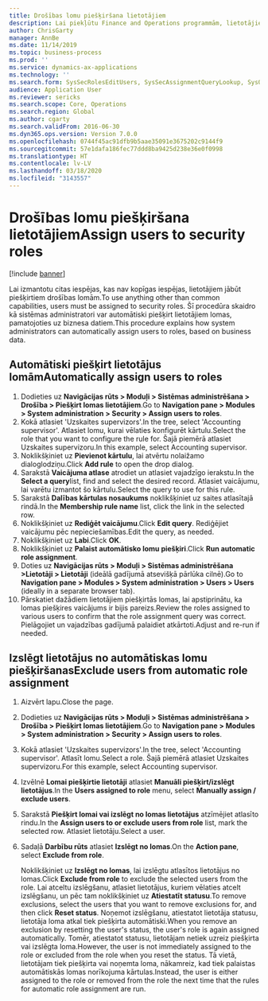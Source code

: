 ```yaml
---
title: Drošības lomu piešķiršana lietotājiem
description: Lai piekļūtu Finance and Operations programmām, lietotājiem jābūt piešķirtām drošības lomām.
author: ChrisGarty
manager: AnnBe
ms.date: 11/14/2019
ms.topic: business-process
ms.prod: ''
ms.service: dynamics-ax-applications
ms.technology: ''
ms.search.form: SysSecRolesEditUsers, SysSecAssignmentQueryLookup, SysQueryForm, SysSecRoleExcludeUsers
audience: Application User
ms.reviewer: sericks
ms.search.scope: Core, Operations
ms.search.region: Global
ms.author: cgarty
ms.search.validFrom: 2016-06-30
ms.dyn365.ops.version: Version 7.0.0
ms.openlocfilehash: 0744f45ac91dfb9b5aae35091e3675202c9144f9
ms.sourcegitcommit: 57e1dafa186fec77ddd8ba9425d238e36e0f0998
ms.translationtype: HT
ms.contentlocale: lv-LV
ms.lasthandoff: 03/18/2020
ms.locfileid: "3143557"
---
```

# <a name="assign-users-to-security-roles"></a><span data-ttu-id="43177-103">Drošības lomu piešķiršana lietotājiem</span><span class="sxs-lookup"><span data-stu-id="43177-103">Assign users to security roles</span></span>

[!include [banner](../../includes/banner.md)]

<span data-ttu-id="43177-104">Lai izmantotu citas iespējas, kas nav kopīgas iespējas, lietotājiem jābūt piešķirtiem drošības lomām.</span><span class="sxs-lookup"><span data-stu-id="43177-104">To use anything other than common capabilities, users must be assigned to security roles.</span></span> <span data-ttu-id="43177-105">Šī procedūra skaidro kā sistēmas administratori var automātiski piešķirt lietotājiem lomas, pamatojoties uz biznesa datiem.</span><span class="sxs-lookup"><span data-stu-id="43177-105">This procedure explains how system administrators can automatically assign users to roles, based on business data.</span></span> 

## <a name="automatically-assign-users-to-roles"></a><span data-ttu-id="43177-106">Automātiski piešķirt lietotājus lomām</span><span class="sxs-lookup"><span data-stu-id="43177-106">Automatically assign users to roles</span></span>
1. <span data-ttu-id="43177-107">Dodieties uz **Navigācijas rūts > Moduļi > Sistēmas administrēšana > Drošība > Piešķirt lomas lietotājiem**.</span><span class="sxs-lookup"><span data-stu-id="43177-107">Go to **Navigation pane > Modules > System administration > Security > Assign users to roles**.</span></span>
2. <span data-ttu-id="43177-108">Kokā atlasiet 'Uzskaites supervizors'.</span><span class="sxs-lookup"><span data-stu-id="43177-108">In the tree, select 'Accounting supervisor'.</span></span> <span data-ttu-id="43177-109">Atlasiet lomu, kurai vēlaties konfigurēt kārtulu.</span><span class="sxs-lookup"><span data-stu-id="43177-109">Select the role that you want to configure the rule for.</span></span> <span data-ttu-id="43177-110">Šajā piemērā atlasiet Uzskaites supervizoru.</span><span class="sxs-lookup"><span data-stu-id="43177-110">In this example, select Accounting supervisor.</span></span> 
3. <span data-ttu-id="43177-111">Noklikšķiniet uz **Pievienot kārtulu**, lai atvērtu nolaižamo dialoglodziņu.</span><span class="sxs-lookup"><span data-stu-id="43177-111">Click **Add rule** to open the drop dialog.</span></span>
4. <span data-ttu-id="43177-112">Sarakstā **Vaicājuma atlase** atrodiet un atlasiet vajadzīgo ierakstu.</span><span class="sxs-lookup"><span data-stu-id="43177-112">In the **Select a query**list, find and select the desired record.</span></span> <span data-ttu-id="43177-113">Atlasiet vaicājumu, lai varētu izmantot šo kārtulu.</span><span class="sxs-lookup"><span data-stu-id="43177-113">Select the query to use for this rule.</span></span>  
5. <span data-ttu-id="43177-114">Sarakstā **Dalības kārtulas nosaukums** noklikšķiniet uz saites atlasītajā rindā.</span><span class="sxs-lookup"><span data-stu-id="43177-114">In the **Membership rule name** list, click the link in the selected row.</span></span>
6. <span data-ttu-id="43177-115">Noklikšķiniet uz **Rediģēt vaicājumu**.</span><span class="sxs-lookup"><span data-stu-id="43177-115">Click **Edit query**.</span></span> <span data-ttu-id="43177-116">Rediģējiet vaicājumu pēc nepieciešamības.</span><span class="sxs-lookup"><span data-stu-id="43177-116">Edit the query, as needed.</span></span>  
7. <span data-ttu-id="43177-117">Noklikšķiniet uz **Labi**.</span><span class="sxs-lookup"><span data-stu-id="43177-117">Click **OK**.</span></span>
8. <span data-ttu-id="43177-118">Noklikšķiniet uz **Palaist automātisko lomu piešķiri**.</span><span class="sxs-lookup"><span data-stu-id="43177-118">Click **Run automatic role assignment**.</span></span>
9. <span data-ttu-id="43177-119">Doties uz **Navigācijas rūts > Moduļi > Sistēmas administrēšana >Lietotāji > Lietotāji** (ideālā gadījumā atsevišķā pārlūka cilnē).</span><span class="sxs-lookup"><span data-stu-id="43177-119">Go to **Navigation pane > Modules > System administration > Users > Users** (ideally in a separate browser tab).</span></span>
10. <span data-ttu-id="43177-120">Pārskatiet dažādiem lietotājiem piešķirtās lomas, lai apstiprinātu, ka lomas piešķires vaicājums ir bijis pareizs.</span><span class="sxs-lookup"><span data-stu-id="43177-120">Review the roles assigned to various users to confirm that the role assignment query was correct.</span></span> <span data-ttu-id="43177-121">Pielāgojiet un vajadzības gadījumā palaidiet atkārtoti.</span><span class="sxs-lookup"><span data-stu-id="43177-121">Adjust and re-run if needed.</span></span>

## <a name="exclude-users-from-automatic-role-assignment"></a><span data-ttu-id="43177-122">Izslēgt lietotājus no automātiskas lomu piešķiršanas</span><span class="sxs-lookup"><span data-stu-id="43177-122">Exclude users from automatic role assignment</span></span>
1. <span data-ttu-id="43177-123">Aizvērt lapu.</span><span class="sxs-lookup"><span data-stu-id="43177-123">Close the page.</span></span>
2. <span data-ttu-id="43177-124">Dodieties uz **Navigācijas rūts > Moduļi > Sistēmas administrēšana > Drošība > Piešķirt lomas lietotājiem**.</span><span class="sxs-lookup"><span data-stu-id="43177-124">Go to **Navigation pane > Modules > System administration > Security > Assign users to roles**.</span></span>
3. <span data-ttu-id="43177-125">Kokā atlasiet 'Uzskaites supervizors'.</span><span class="sxs-lookup"><span data-stu-id="43177-125">In the tree, select 'Accounting supervisor'.</span></span> <span data-ttu-id="43177-126">Atlasīt lomu.</span><span class="sxs-lookup"><span data-stu-id="43177-126">Select a role.</span></span> <span data-ttu-id="43177-127">Šajā piemērā atlasiet Uzskaites supervizoru.</span><span class="sxs-lookup"><span data-stu-id="43177-127">For this example, select Accounting supervisor.</span></span>  
4. <span data-ttu-id="43177-128">Izvēlnē **Lomai piešķirtie lietotāji** atlasiet **Manuāli piešķirt/izslēgt lietotājus**.</span><span class="sxs-lookup"><span data-stu-id="43177-128">In the **Users assigned to role** menu, select **Manually assign / exclude users**.</span></span>
5. <span data-ttu-id="43177-129">Sarakstā **Piešķirt lomai vai izslēgt no lomas lietotājus** atzīmējiet atlasīto rindu.</span><span class="sxs-lookup"><span data-stu-id="43177-129">In the **Assign users to or exclude users from role** list, mark the selected row.</span></span> <span data-ttu-id="43177-130">Atlasiet lietotāju.</span><span class="sxs-lookup"><span data-stu-id="43177-130">Select a user.</span></span>  
6. <span data-ttu-id="43177-131">Sadaļā **Darbību rūts** atlasiet **Izslēgt no lomas**.</span><span class="sxs-lookup"><span data-stu-id="43177-131">On the **Action pane**, select **Exclude from role**.</span></span>
    
    <span data-ttu-id="43177-132">Noklikšķiniet uz **Izslēgt no lomas**, lai izslēgtu atlasītos lietotājus no lomas.</span><span class="sxs-lookup"><span data-stu-id="43177-132">Click **Exclude from role** to exclude the selected users from the role.</span></span> <span data-ttu-id="43177-133">Lai atceltu izslēgšanu, atlasiet lietotājus, kuriem vēlaties atcelt izslēgšanu, un pēc tam noklikšķiniet uz **Atiestatīt statusu**.</span><span class="sxs-lookup"><span data-stu-id="43177-133">To remove exclusions, select the users that you want to remove exclusions for, and then click **Reset status**.</span></span> <span data-ttu-id="43177-134">Noņemot izslēgšanu, atiestatot lietotāja statusu, lietotāja loma atkal tiek piešķirta automātiski.</span><span class="sxs-lookup"><span data-stu-id="43177-134">When you remove an exclusion by resetting the user's status, the user's role is again assigned automatically.</span></span> <span data-ttu-id="43177-135">Tomēr, atiestatot statusu, lietotājam netiek uzreiz piešķirta vai izslēgta loma.</span><span class="sxs-lookup"><span data-stu-id="43177-135">However, the user is not immediately assigned to the role or excluded from the role when you reset the status.</span></span> <span data-ttu-id="43177-136">Tā vietā, lietotājam tiek piešķirta vai noņemta loma, nākamreiz, kad tiek palaistas automātiskās lomas norīkojuma kārtulas.</span><span class="sxs-lookup"><span data-stu-id="43177-136">Instead, the user is either assigned to the role or removed from the role the next time that the rules for automatic role assignment are run.</span></span>  
